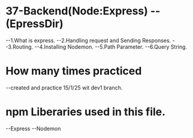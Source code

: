 # 37-Backend(Node:Express) --(EpressDir)

--1.What is express.
--2.Handling request and Sending Responses.
--3.Routing.
--4.Installing Nodemon.
--5.Path Parameter.
--6.Query String.

# How many times practiced

--created and practice 15/1/25 wit dev1 branch.

# npm Liberaries used in this file.

--Express
--Nodemon
